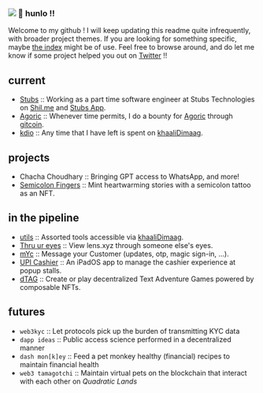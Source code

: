 ### ![](https://visitor-badge.glitch.me/badge?page_id=thisispalash.thisispalash) 👋 hunlo !!

Welcome to my github ! I will keep updating this readme quite infrequently, with broader project themes. If you are looking for something specific, maybe [the index](https://github.com/thisispalash/index) might be of use. Feel free to browse around, and do let me know if some project helped you out on [Twitter](https://twitter.com/kdiodna) !!

## current

- [Stubs](https://github.com/shil-me) :: Working as a part time software engineer at Stubs Technologies on [Shil.me](https://shil.me) and [Stubs App](https://stubs.world).
- [Agoric](https://github.com/thisispalash/agoric-bounties) :: Whenever time permits, I do a bounty for [Agoric](https://agoric.com) through [gitcoin](https://gitcoin.co/agoric/bounties).
- [kdio](https://github.com/khaaliDimaag) :: Any time that I have left is spent on [khaaliDimaag](https://kdio.xyz).

## projects

- Chacha Choudhary :: Bringing GPT access to WhatsApp, and more!
- [Semicolon Fingers](https://github.com/thisispalash/semicolon) :: Mint heartwarming stories with a semicolon tattoo as an NFT.

## in the pipeline

- [utils]() :: Assorted tools accessible via [khaaliDimaag](https://utils.kdio.xyz).
- [Thru ur eyes]() :: View lens.xyz through someone else's eyes.
- [mYc]() :: Message your Customer (updates, otp, magic sign-in, ...).
- [UPI Cashier](https://github.com/thisispalash/UPI-Cashier) :: An iPadOS app to manage the cashier experience at popup stalls.
- [dTAG](https://github.com/thisispalash/dTAG) :: Create or play decentralized Text Adventure Games powered by composable NFTs.

## futures

- `web3kyc` :: Let protocols pick up the burden of transmitting KYC data
- `dapp ideas` :: Public access science performed in a decentralized manner
- `dash mon[k]ey` :: Feed a pet monkey healthy (financial) recipes to maintain financial health
- `web3 tamagotchi` :: Maintain virtual pets on the blockchain that interact with each other on *Quadratic Lands*
